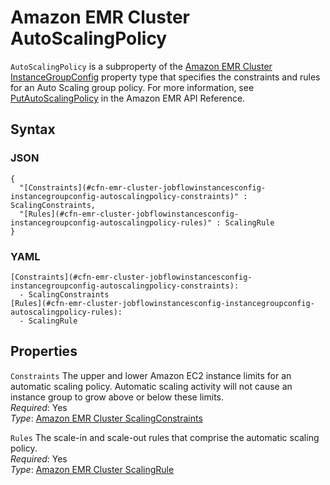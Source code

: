 # Amazon EMR Cluster AutoScalingPolicy<a name="aws-properties-emr-cluster-jobflowinstancesconfig-instancegroupconfig-autoscalingpolicy"></a>

`AutoScalingPolicy` is a subproperty of the [Amazon EMR Cluster InstanceGroupConfig](aws-properties-emr-cluster-jobflowinstancesconfig-instancegroupconfig.md) property type that specifies the constraints and rules for an Auto Scaling group policy\. For more information, see [PutAutoScalingPolicy](https://docs.aws.amazon.com//ElasticMapReduce/latest/API/API_PutAutoScalingPolicy.html) in the Amazon EMR API Reference\.

## Syntax<a name="w4ab1c21c10d132c13c19b5"></a>

### JSON<a name="aws-properties-emr-cluster-jobflowinstancesconfig-instancegroupconfig-autoscalingpolicy-syntax.json"></a>

```
{
  "[Constraints](#cfn-emr-cluster-jobflowinstancesconfig-instancegroupconfig-autoscalingpolicy-constraints)" : ScalingConstraints,
  "[Rules](#cfn-emr-cluster-jobflowinstancesconfig-instancegroupconfig-autoscalingpolicy-rules)" : ScalingRule
}
```

### YAML<a name="aws-properties-emr-cluster-jobflowinstancesconfig-instancegroupconfig-autoscalingpolicy-syntax.yaml"></a>

```
[Constraints](#cfn-emr-cluster-jobflowinstancesconfig-instancegroupconfig-autoscalingpolicy-constraints): 
  - ScalingConstraints
[Rules](#cfn-emr-cluster-jobflowinstancesconfig-instancegroupconfig-autoscalingpolicy-rules): 
  - ScalingRule
```

## Properties<a name="w4ab1c21c10d132c13c19b7"></a>

`Constraints`  <a name="cfn-emr-cluster-jobflowinstancesconfig-instancegroupconfig-autoscalingpolicy-constraints"></a>
The upper and lower Amazon EC2 instance limits for an automatic scaling policy\. Automatic scaling activity will not cause an instance group to grow above or below these limits\.   
*Required*: Yes  
*Type*: [Amazon EMR Cluster ScalingConstraints](aws-properties-emr-cluster-jobflowinstancesconfig-instancegroupconfig-autoscalingpolicy-constraints-scalingconstraints.md)

`Rules`  <a name="cfn-emr-cluster-jobflowinstancesconfig-instancegroupconfig-autoscalingpolicy-rules"></a>
The scale\-in and scale\-out rules that comprise the automatic scaling policy\.  
*Required*: Yes  
*Type*: [Amazon EMR Cluster ScalingRule](aws-properties-emr-cluster-jobflowinstancesconfig-instancegroupconfig-autoscalingpolicy-constraints-scalingrule.md)